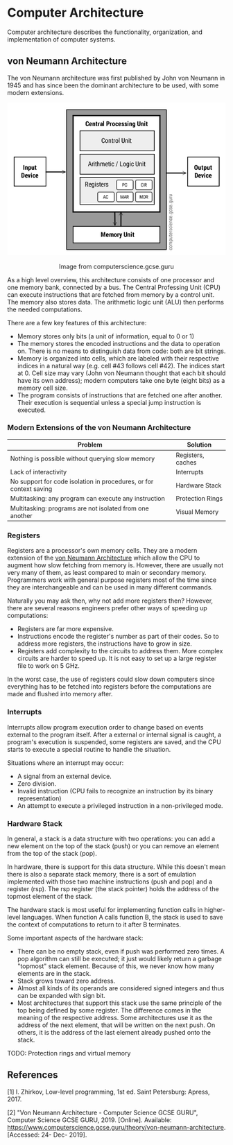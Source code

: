 # Computer Architecture

Computer architecture describes the functionality, organization, and implementation of computer systems.

## von Neumann Architecture

The von Neumann architecture was first published by John von Neumann in 1945 and has since been the dominant architecture to be used, with some modern extensions.

<p align="center">
    <img src="./images/Von-Neumann-Architecture-Diagram.jpg" alt="von Neumann Architecture Diagram">
    <p align="center">Image from computerscience.gcse.guru</p>
</p>

As a high level overview, this architecture consists of one processor and one memory bank, connected by a bus. The Central Professing Unit (CPU) can execute instructions that are fetched from memory by a control unit. The memory also stores data. The arithmetic logic unit (ALU) then performs the needed computations. 

There are a few key features of this architecture:
  - Memory stores only bits (a unit of information, equal to 0 or 1)
  - The memory stores the encoded instructions and the data to operation on. There is no means to distinguish data from code: both are bit strings.
  - Memory is organized into cells, which are labeled with their respective indices in a natural way (e.g. cell #43 follows cell #42). The indices start at 0. Cell size may vary (John von Neumann thought that each bit should have its own address); modern computers take one byte (eight bits) as a memory cell size.
  - The program consists of instructions that are fetched one after another. Their execution is sequential unless a special jump instruction is executed.
  
### Modern Extensions of the von Neumann Architecture

| Problem  | Solution |
| ------------- | ------------- |
| Nothing is possible without querying slow memory | Registers, caches |
| Lack of interactivity  | Interrupts |
| No support for code isolation in procedures, or for context saving | Hardware Stack |
| Multitasking: any program can execute any instruction | Protection Rings |
| Multitasking: programs are not isolated from one another | Visual Memory |

### Registers

Registers are a processor's own memory cells. They are a modern extension of the [von Neumann Architecture](./computer-architecture.md#von-neumann-architecture) which allow the CPU to augment how slow fetching from memory is. However, there are usually not very many of them, as least compared to main or secondary memory. Programmers work with general purpose registers most of the time since they are interchangeable and can be used in many different commands.

Naturally you may ask then, why not add more registers then? However, there are several reasons engineers prefer other ways of speeding up computations:
  - Registers are far more expensive.
  - Instructions encode the register's number as part of their codes. So to address more registers, the instructions have to grow in size.
  - Registers add complexity to the circuits to address them. More complex circuits are harder to speed up. It is not easy to set up a large register file to work on 5 GHz.
  
In the worst case, the use of registers could slow down computers since everything has to be fetched into registers before the computations are made and flushed into memory after.

### Interrupts

Interrupts allow program execution order to change based on events external to the program itself. After a external or internal signal is caught, a program's execution is suspended, some registers are saved, and the CPU starts to execute a special routine to handle the situation.

Situations where an interrupt may occur:
  - A signal from an external device.
  - Zero division.
  - Invalid instruction (CPU fails to recognize an instruction by its binary representation)
  - An attempt to execute a privileged instruction in a non-privileged mode.

### Hardware Stack

In general, a stack is a data structure with two operations: you can add a new element on the top of the stack (push) or you can remove an element from the top of the stack (pop).

In hardware, there is support for this data structure. While this doesn't mean there is also a separate stack memory, there is a sort of emulation implemented with those two machine instructions (push and pop) and a register (rsp). The rsp register (the stack pointer) holds the address of the topmost element of the stack.

The hardware stack is most useful for implementing function calls in higher-level languages. When function A calls function B, the stack is used to save the context of computations to return to it after B terminates.

Some important aspects of the hardware stack:
  - There can be no empty stack, even if push was performed zero times. A pop algorithm can still be executed; it just would likely return a garbage "topmost" stack element. Because of this, we never know how many elements are in the stack.
  - Stack grows toward zero address.
  - Almost all kinds of its operands are considered signed integers and thus can be expanded with sign bit.
  - Most architectures that support this stack use the same principle of the top being defined by some register. The difference comes in the meaning of the respective address. Some architectures use it as the address of the next element, that will be written on the next push. On others, it is the address of the last element already pushed onto the stack.

TODO: Protection rings and virtual memory

## References

[1] I. Zhirkov, Low-level programming, 1st ed. Saint Petersburg: Apress, 2017.

[2] "Von Neumann Architecture - Computer Science GCSE GURU", Computer Science GCSE GURU, 2019. [Online]. Available: https://www.computerscience.gcse.guru/theory/von-neumann-architecture. [Accessed: 24- Dec- 2019].
